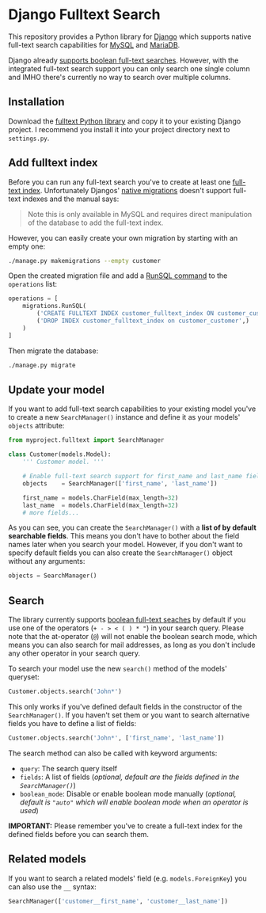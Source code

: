 Django Fulltext Search
======================

This repository provides a Python library for [Django](https://www.djangoproject.com/) which supports native full-text search capabilities for [MySQL](https://dev.mysql.com/doc/refman/5.6/en/fulltext-search.html) and [MariaDB](https://mariadb.com/kb/en/mariadb/fulltext-index-overview/).

Django already [supports boolean full-text searches](https://docs.djangoproject.com/en/dev/ref/models/querysets/#search). However, with the integrated full-text search support you can only search one single column and IMHO there's currently no way to search over multiple columns.

Installation
------------

Download the [fulltext Python library](fulltext.py) and copy it to your existing Django project.
I recommend you install it into your project directory next to `settings.py`.

Add fulltext index
------------------

Before you can run any full-text search you've to create at least one [full-text index](https://dev.mysql.com/doc/refman/5.6/en/create-index.html).
Unfortunately Djangos' [native migrations](https://docs.djangoproject.com/en/1.9/topics/migrations/) doesn't support full-text indexes and the manual says:

> Note this is only available in MySQL and requires direct manipulation of the database to add the full-text index.

However, you can easily create your own migration by starting with an empty one:

```bash
./manage.py makemigrations --empty customer
```

Open the created migration file and add a [RunSQL command](https://docs.djangoproject.com/en/1.9/ref/migration-operations/#runsql) to the `operations` list:

```python
operations = [
    migrations.RunSQL(
        ('CREATE FULLTEXT INDEX customer_fulltext_index ON customer_customer (first_name, last_name)',),
        ('DROP INDEX customer_fulltext_index on customer_customer',)
    )
]
```

Then migrate the database:

```bash
./manage.py migrate
```

Update your model
-----------------

If you want to add full-text search capabilities to your existing model you've to create a new `SearchManager()` instance and define it as your models' `objects` attribute:

```python
from myproject.fulltext import SearchManager

class Customer(models.Model):
    ''' Customer model. '''

    # Enable full-text search support for first_name and last_name fields.
    objects    = SearchManager(['first_name', 'last_name'])

    first_name = models.CharField(max_length=32)
    last_name  = models.CharField(max_length=32)
    # more fields...
```

As you can see, you can create the `SearchManager()` with a **list of by default searchable fields**. This means you don't have to bother about the field names later when you search your model. However, if you don't want to specify default fields you can also create the `SearchManager()` object without any arguments:

```python
objects = SearchManager()
```

Search
------

The library currently supports [boolean full-text seaches](https://dev.mysql.com/doc/refman/5.6/en/fulltext-boolean.html) by default if you use one of the operators (`+ - > < ( ) * "`) in your search query. Please note that the at-operator (`@`) will not enable the boolean search mode, which means you can also search for mail addresses, as long as you don't include any other operator in your search query.

To search your model use the new `search()` method of the models' queryset:

```python
Customer.objects.search('John*')
```

This only works if you've defined default fields in the constructor of the `SearchManager()`. If you haven't set them or you want to search alternative fields you have to define a list of fields:

```python
Customer.objects.search('John*', ['first_name', 'last_name'])
```

The search method can also be called with keyword arguments:

* `query`: The search query itself
* `fields`: A list of fields (*optional, default are the fields defined in the `SearchManager()`*)
* `boolean_mode`: Disable or enable boolean mode manually (*optional, default is `"auto"` which will enable boolean mode when an operator is used*)

**IMPORTANT:** Please remember you've to create a full-text index for the defined fields before you can search them.

Related models
--------------

If you want to search a related models' field (e.g. `models.ForeignKey`) you can also use the `__` syntax:

```python
SearchManager(['customer__first_name', 'customer__last_name'])
```